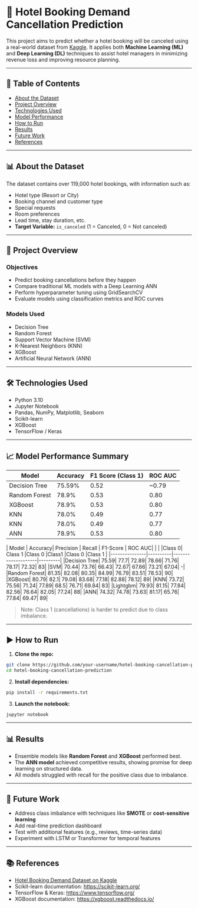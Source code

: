 
# 🏨 Hotel Booking Demand Cancellation Prediction

This project aims to predict whether a hotel booking will be canceled using a real-world dataset from [Kaggle](https://www.kaggle.com/datasets/jessemostipak/hotel-booking-demand). It applies both **Machine Learning (ML)** and **Deep Learning (DL)** techniques to assist hotel managers in minimizing revenue loss and improving resource planning.

---

## 📂 Table of Contents

- [About the Dataset](#about-the-dataset)
- [Project Overview](#project-overview)
- [Technologies Used](#technologies-used)
- [Model Performance](#model-performance)
- [How to Run](#how-to-run)
- [Results](#results)
- [Future Work](#future-work)
- [References](#references)

---

## 📊 About the Dataset

The dataset contains over 119,000 hotel bookings, with information such as:

- Hotel type (Resort or City)
- Booking channel and customer type
- Special requests
- Room preferences
- Lead time, stay duration, etc.
- **Target Variable:** `is_canceled` (1 = Canceled, 0 = Not canceled)

---

## 🚀 Project Overview

### Objectives

- Predict booking cancellations before they happen
- Compare traditional ML models with a Deep Learning ANN
- Perform hyperparameter tuning using GridSearchCV
- Evaluate models using classification metrics and ROC curves

### Models Used

- Decision Tree
- Random Forest
- Support Vector Machine (SVM)
- K-Nearest Neighbors (KNN)
- XGBoost
- Artificial Neural Network (ANN)

---

## 🛠 Technologies Used

- Python 3.10
- Jupyter Notebook
- Pandas, NumPy, Matplotlib, Seaborn
- Scikit-learn
- XGBoost
- TensorFlow / Keras

---

## 📈 Model Performance Summary

| Model         | Accuracy | F1 Score (Class 1) | ROC AUC |
|---------------|----------|--------------------|---------|
| Decision Tree | 75.59%   | 0.52               | ~0.79   |
| Random Forest | 78.9%    | 0.53               | 0.80    |
| XGBoost       | 78.9%    | 0.53               | 0.80    |
| KNN           | 78.0%    | 0.49               | 0.77    |
| KNN           | 78.0%    | 0.49               | 0.77    |
| ANN           | 78.9%    | 0.53               | 0.80    |


| Model | Accuracy| Precision       | Recall         | F1-Score        | ROC AUC|
|        |        |Class 0| Class 1 |Class 0 |Class1 |Class 0 |Class 1 |
|---------------|----------|--------------------|---------|
|Decision Tree| 75.59| 77.7| 72.89| 78.66| 71.76| 78.17| 72.32| 83|
|SVM| 70.44| 73.76| 66.43| 72.67| 67.66| 73.21| 67.04| -|
|Random Forest| 81.35| 82.08| 80.35| 84.99| 76.79| 83.51| 78.53| 90|
|XGBoost| 80.79| 82.1| 79.08| 83.68| 77.18| 82.88| 78.12| 89|
|KNN| 73.72| 75.56| 71.24| 77.89| 68.5| 76.71| 69.84| 83|
|Lightgbm| 79.93| 81.15| 77.84| 82.56| 76.64| 82.05| 77.24| 88|
|ANN| 74.32| 74.78| 73.63| 81.17| 65.76| 77.84| 69.47| 89|


> Note: Class 1 (cancellations) is harder to predict due to class imbalance.

---

## ▶️ How to Run

1. **Clone the repo:**

```bash
git clone https://github.com/your-username/hotel-booking-cancellation-prediction.git
cd hotel-booking-cancellation-prediction
```

2. **Install dependencies:**

```bash
pip install -r requirements.txt
```

3. **Launch the notebook:**

```bash
jupyter notebook
```

---

## 📊 Results

- Ensemble models like **Random Forest** and **XGBoost** performed best.
- The **ANN model** achieved competitive results, showing promise for deep learning on structured data.
- All models struggled with recall for the positive class due to imbalance.

---

## 🔮 Future Work

- Address class imbalance with techniques like **SMOTE** or **cost-sensitive learning**
- Add real-time prediction dashboard
- Test with additional features (e.g., reviews, time-series data)
- Experiment with LSTM or Transformer for temporal features

---

## 📚 References

- [Hotel Booking Demand Dataset on Kaggle](https://www.kaggle.com/datasets/jessemostipak/hotel-booking-demand)
- Scikit-learn documentation: https://scikit-learn.org/
- TensorFlow & Keras: https://www.tensorflow.org/
- XGBoost documentation: https://xgboost.readthedocs.io/
